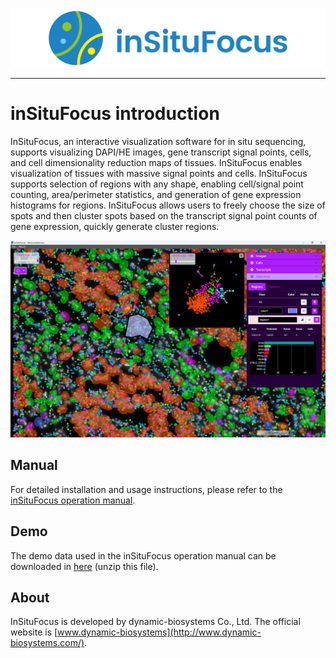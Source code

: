 ![logo](https://github.com/DynamicBiosystems/inSituFocus/blob/main/logo.png)

---

# inSituFocus introduction
InSituFocus, an interactive visualization software for in situ sequencing, supports visualizing DAPI/HE images, gene transcript signal points, cells, and cell dimensionality reduction maps of tissues. InSituFocus enables visualization of tissues with massive signal points and cells. InSituFocus supports selection of regions with any shape, enabling cell/signal point counting, area/perimeter statistics, and generation of gene expression histograms for regions. InSituFocus allows users to freely choose the size of spots and then cluster spots based on the transcript signal point counts of gene expression, quickly generate cluster regions.

![inSituFocus](https://github.com/DynamicBiosystems/inSituFocus/blob/main/inSituFocus.png)

## Manual
For detailed installation and usage instructions, please refer to the [inSituFocus operation manual](https://github.com/DynamicBiosystems/inSituFocus/blob/main/inSituFocus-v1.0.0_operation_manual.pdf).

## Demo
The demo data used in the inSituFocus operation manual can be downloaded in [here](https://github.com/DynamicBiosystems/inSituFocus/blob/main/insitufocus_demo_data.zip) (unzip this file).

## About
InSituFocus is developed by dynamic-biosystems Co., Ltd. The official website is [www.dynamic-biosystems](http://www.dynamic-biosystems.com/).
